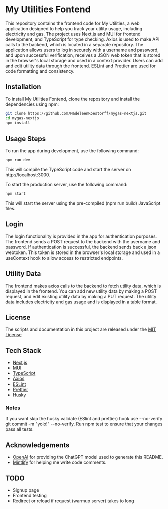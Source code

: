 # My Utilities Fontend

This repository contains the frontend code for My Utilities, a web application designed to help you track your utility usage, including electricity and gas. The project uses Next.js and MUI for frontend development, and TypeScript for type checking. Axios is used to make API calls to the backend, which is located in a separate repository. The application allows users to log in securely with a username and password, and upon successful verification, receives a JSON web token that is stored in the browser's local storage and used in a context provider. Users can add and edit utility data through the frontend. ESLint and Prettier are used for code formatting and consistency.

## Installation

To install My Utilities Fontend, clone the repository and install the dependencies using npm:

```bash
git clone https://github.com/MadeleenRoestorff/mygas-nextjs.git
cd mygas-nextjs
npm install
```

## Usage Steps

To run the app during development, use the following command:

```bash
npm run dev
```

This will compile the TypeScript code and start the server on http://localhost:3000.

To start the production server, use the following command:

```bash
npm start
```

This will start the server using the pre-compiled (npm run build) JavaScript files.

## Login

The login functionality is provided in the app for authentication purposes. The frontend sends a POST request to the backend with the username and password. If authentication is successful, the backend sends back a json webtoken. This token is stored in the browser's local storage and used in a useContext hook to allow access to restricted endpoints.

## Utility Data

The frontend makes axios calls to the backend to fetch utility data, which is displayed in the frontend. You can add new utility data by making a POST request, and edit existing utility data by making a PUT request. The utility data includes electricity and gas usage and is displayed in a table format.

## License

The scripts and documentation in this project are released under the [MIT License](LICENSE)

## Tech Stack

- [Next.js](https://nextjs.org/)
- [MUI](https://mui.com/)
- [TypeScript](https://www.typescriptlang.org/)
- [Axios](https://axios-http.com/)
- [ESLint](https://eslint.org/)
- [Prettier](https://prettier.io/)
- [Husky](https://typicode.github.io/husky/)

### Notes

If you want skip the husky validate (ESlint and prettier) hook use --no-verify
git commit -m "yolo!" --no-verify.
Run npm test to ensure that your changes pass all tests.

## Acknowledgements

- [OpenAI](https://openai.com/) for providing the ChatGPT model used to generate this README.
- [Mintlify](https://marketplace.visualstudio.com/items?itemname=mintlify.document) for helping me write code comments.

## TODO

- Signup page
- Frontend testing
- Redirect or reload if request (warmup server) takes to long
